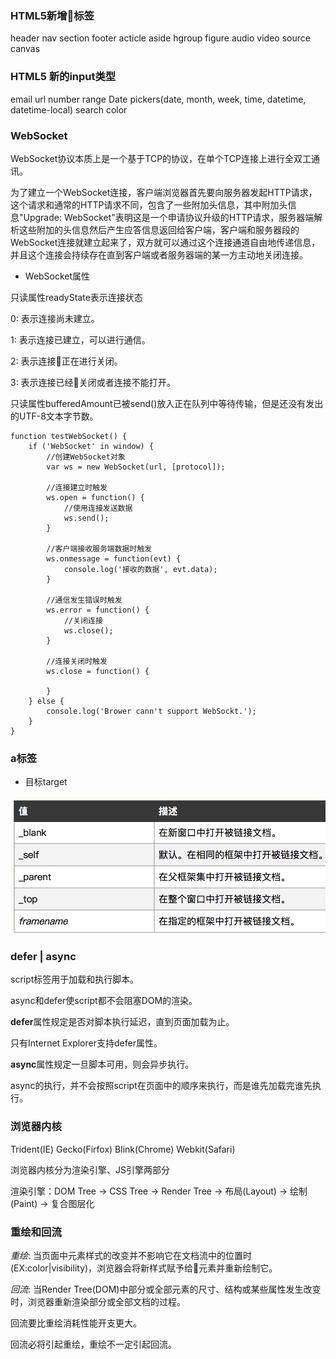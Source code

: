 ### HTML5新增标签

header nav section footer acticle aside hgroup figure audio video source canvas

### HTML5 新的input类型

email   url   number   range   Date pickers(date, month, week, time, datetime, datetime-local)   search   color

### WebSocket

WebSocket协议本质上是一个基于TCP的协议，在单个TCP连接上进行全双工通讯。

为了建立一个WebSocket连接，客户端浏览器首先要向服务器发起HTTP请求，这个请求和通常的HTTP请求不同，包含了一些附加头信息，其中附加头信息"Upgrade: WebSocket"表明这是一个申请协议升级的HTTP请求，服务器端解析这些附加的头信息然后产生应答信息返回给客户端，客户端和服务器段的WebSocket连接就建立起来了，双方就可以通过这个连接通道自由地传递信息，并且这个连接会持续存在直到客户端或者服务器端的某一方主动地关闭连接。

* WebSocket属性

只读属性readyState表示连接状态

0: 表示连接尚未建立。

1: 表示连接已建立，可以进行通信。

2: 表示连接正在进行关闭。

3: 表示连接已经关闭或者连接不能打开。

只读属性bufferedAmount已被send()放入正在队列中等待传输，但是还没有发出的UTF-8文本字节数。

````
function testWebSocket() {
    if ('WebSocket' in window) {
        //创建WebSocket对象
        var ws = new WebSocket(url, [protocol]);
        
        //连接建立时触发
        ws.open = function() {
            //使用连接发送数据
            ws.send();
        }

        //客户端接收服务端数据时触发
        ws.onmessage = function(evt) {
            console.log('接收的数据', evt.data);
        }

        //通信发生错误时触发
        ws.error = function() {
            //关闭连接
            ws.close();
        }

        //连接关闭时触发
        ws.close = function() {

        }
    } else {
        console.log('Brower cann't support WebSockt.');
    }
}
````

### a标签

* 目标target

![target](images/target.png)

### defer | async

script标签用于加载和执行脚本。

async和defer使script都不会阻塞DOM的渲染。

**defer**属性规定是否对脚本执行延迟，直到页面加载为止。

只有Internet Explorer支持defer属性。

**async**属性规定一旦脚本可用，则会异步执行。

async的执行，并不会按照script在页面中的顺序来执行，而是谁先加载完谁先执行。

### 浏览器内核

Trident(IE) Gecko(Firfox) Blink(Chrome) Webkit(Safari)

浏览器内核分为渲染引擎、JS引擎两部分

渲染引擎：DOM Tree -> CSS Tree -> Render Tree -> 布局(Layout) -> 绘制(Paint) -> 复合图层化

### 重绘和回流

*重绘*: 当页面中元素样式的改变并不影响它在文档流中的位置时(EX:color|visibility)，浏览器会将新样式赋予给元素并重新绘制它。

*回流*: 当Render Tree(DOM)中部分或全部元素的尺寸、结构或某些属性发生改变时，浏览器重新渲染部分或全部文档的过程。

回流要比重绘消耗性能开支更大。

回流必将引起重绘，重绘不一定引起回流。

